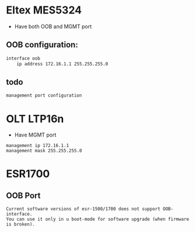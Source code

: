 # Eltex MES5324



* Have both OOB and MGMT port

## OOB configuration:

```bash
interface oob
	ip address 172.16.1.1 255.255.255.0
```



## todo

```bas
management port configuration
```

# OLT LTP16n

* Have MGMT port

```bas
management ip 172.16.1.1
management mask 255.255.255.0
```





# ESR1700

## OOB Port

```bas
Current software versions of esr-1500/1700 does not support OOB-interface.
You can use it only in u boot-mode for software upgrade (when firmware is broken).
```



